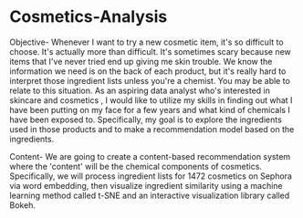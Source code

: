 # Cosmetics-Analysis
Objective-
Whenever I want to try a new cosmetic item, it's so difficult to choose. It's actually more than difficult. It's sometimes scary because new items that I've never tried end up giving me skin trouble. We know the information we need is on the back of each product, but it's really hard to interpret those ingredient lists unless you're a chemist. You may be able to relate to this situation. As an aspiring data analyst who's interested in skincare and cosmetics , I would like to utilize my skills in finding out what I have been putting on my face for a few  years and what kind of chemicals I have been exposed to. Specifically, my goal is to explore the ingredients used in those products and to make a recommendation model based on the ingredients.


Content-
We are going to create a content-based recommendation system where the 'content' will be the chemical components of cosmetics. Specifically, we will process ingredient lists for 1472 cosmetics on Sephora via word embedding, then visualize ingredient similarity using a machine learning method called t-SNE and an interactive visualization library called Bokeh. 
